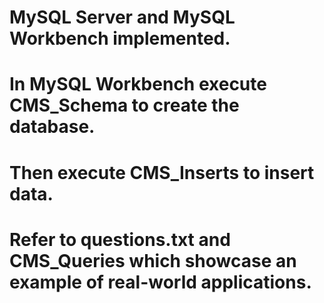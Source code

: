 # MySQL Server and MySQL Workbench implemented.
#
# In MySQL Workbench execute CMS_Schema to create the database.
# Then execute CMS_Inserts to insert data.
# Refer to questions.txt and CMS_Queries which showcase an example of real-world applications.
